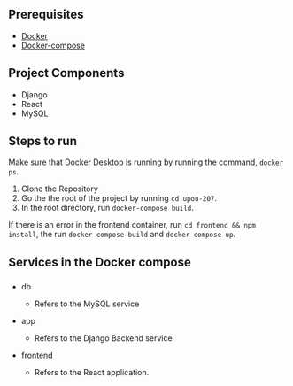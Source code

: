 ## Prerequisites

- [Docker](https://docs.docker.com/engine/install/)
- [Docker-compose](https://docs.docker.com/compose/install/)


## Project Components
- Django
- React
- MySQL

## Steps to run 

Make sure that Docker Desktop is running by running the command, `docker ps`.  

1. Clone the Repository
2. Go the the root of the project by running `cd upou-207`.
3. In the root directory, run `docker-compose build`.

If there is an error in the frontend container, run `cd frontend && npm install`, the run `docker-compose build` and `docker-compose up`.

## Services in the Docker compose

### 

- db
  - Refers to the MySQL service

- app
  - Refers to the Django Backend service

- frontend
  - Refers to the React application.
